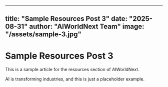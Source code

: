 
---
title: "Sample Resources Post 3"
date: "2025-08-31"
author: "AIWorldNext Team"
image: "/assets/sample-3.jpg"
---

# Sample Resources Post 3

This is a sample article for the resources section of AIWorldNext.

AI is transforming industries, and this is just a placeholder example.
